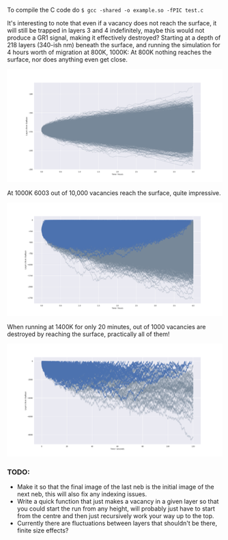 To compile the C code do `$ gcc -shared -o example.so -fPIC test.c`

It's interesting to note that even if a vacancy does not reach the surface, it will still be trapped in layers 3 and 4 indefinitely, maybe this would not produce a GR1 signal, making it effectively destroyed?
Starting at a depth of 218 layers (340-ish nm) beneath the surface, and running the simulation for 4 hours worth of migration at 800K, 1000K:
At 800K nothing reaches the surface, nor does anything even get close.

![alt text](800K.png)

At 1000K 6003 out of 10,000 vacancies reach the surface, quite impressive.

![alt text](1000k.png)

When running at 1400K for only 20 minutes, out of 1000 vacancies are destroyed by reaching the surface, practically all of them!

![alt text](1400K.png)


### TODO:
* Make it so that the final image of the last neb is the initial image of the next neb, this will also fix any indexing issues.
* Write a quick function that just makes a vacancy in a given layer so that you could start the run from any height, 
will probably just have to start from the centre and then just recursively work your way up to the top.
* Currently there are fluctuations between layers that shouldn't be there, finite size effects?
